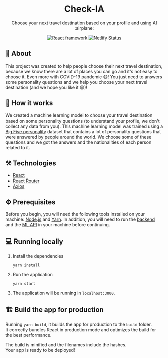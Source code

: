 <h1 align='center'>Check-IA</h1>
<p align="center">Choose your next travel destination based on your profile and using AI :airplane:</p>
<p align="center">
  <a href="https://github.com/facebook/react">
    <img src="https://img.shields.io/static/v1?label=react&message=framework&color=blue&style=flat&logo=REACT" alt="React framework" />
  </a>
  <a href="https://app.netlify.com/sites/check-ia/deploys">
    <img src="https://api.netlify.com/api/v1/badges/40d9e3b1-b47d-45bd-b047-e478b5cb3365/deploy-status" alt="Netlify Status" />
  </a>
</p>

## :book: About
This project was created to help people choose their next travel destination, because we know there are a lot of places you can go and it's not easy to choose it. 
Even more with COVID-19 pandemic :mask:! You just need to answers some personality questions and we help you choose your next travel destination (and we hope you like it :smiley:)!

## :construction_worker: How it works
We created a machine learning model to choose your travel destination based on some personality questions (to understand your profile, we don't collect any data from you). This machine learning model was trained using a [Big Five personality](https://www.simplypsychology.org/big-five-personality.html) dataset that contains a lot of personality questions that were answered by people around the world. We choose some of these questions and we got the answers and the nationalities of each person related to it.

## ⚒️ Technologies
- [React](https://pt-br.reactjs.org/)
- [React Router](https://reactrouter.com/web/guides/quick-start)
- [Axios](https://github.com/axios/axios)

## :gear: Prerequisites
Before you begin, you will need the following tools installed on your machine:
[Node.js](https://nodejs.org/en/) and [Yarn](https://yarnpkg.com/). 
In addition, you will need to run the [backend](https://github.com/mateusfugita/check-ia-api) and the [ML API](https://github.com/mateusfugita/check-ia-ml) in your machine before continuing.

## :computer: Running locally
1. Install the dependencies

   ```
   yarn install
   ```

2. Run the application

   ```
   yarn start
   ```

3. The application will be running in `localhost:3000`.

## :building_construction: Build the app for production
Running `yarn build`, it builds the app for production to the `build` folder.<br />
It correctly bundles React in production mode and optimizes the build for the best performance.

The build is minified and the filenames include the hashes.<br />
Your app is ready to be deployed!
